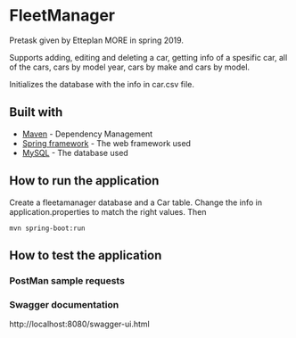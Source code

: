 # FleetManager

Pretask given by Etteplan MORE in spring 2019.

Supports adding, editing and deleting a car, 
getting info of a spesific car, all of the cars, cars by model year, cars by make and cars by model.

Initializes the database with the info in car.csv file.

## Built with
* [Maven](https://maven.apache.org/) - Dependency Management
* [Spring framework](https://spring.io/) - The web framework used
* [MySQL](https://www.mysql.com/) - The database used


## How to run the application

Create a fleetamanager database and a Car table. Change the info in application.properties to match the right values.
Then 
```
mvn spring-boot:run
```


## How to test the application

### PostMan sample requests


### Swagger documentation

http://localhost:8080/swagger-ui.html
